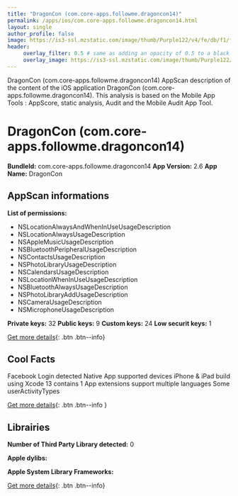 ```yaml
---
title: "DragonCon (com.core-apps.followme.dragoncon14)"
permalink: /apps/ios/com.core-apps.followme.dragoncon14.html
layout: single
author_profile: false
image: https://is3-ssl.mzstatic.com/image/thumb/Purple122/v4/fe/db/f1/fedbf139-eee4-44cc-43c4-29c1bc0b2952/AppIcon-0-0-1x_U007emarketing-0-0-0-7-0-0-sRGB-0-0-0-GLES2_U002c0-512MB-85-220-0-0.png/512x512bb.jpg
header: 
     overlay_filter: 0.5 # same as adding an opacity of 0.5 to a black background
     overlay_image: https://is3-ssl.mzstatic.com/image/thumb/Purple122/v4/fe/db/f1/fedbf139-eee4-44cc-43c4-29c1bc0b2952/AppIcon-0-0-1x_U007emarketing-0-0-0-7-0-0-sRGB-0-0-0-GLES2_U002c0-512MB-85-220-0-0.png/512x512bb.jpg
---
```

DragonCon (com.core-apps.followme.dragoncon14) AppScan description of the content of the iOS application DragonCon (com.core-apps.followme.dragoncon14). This analysis is based on the Mobile App Tools : AppScore, static analysis, Audit and the Mobile Audit App Tool.

# DragonCon (com.core-apps.followme.dragoncon14)

**BundleId:** com.core-apps.followme.dragoncon14
**App Version:** 2.6
**App Name:** DragonCon


## AppScan informations 

**List of permissions:** 
- NSLocationAlwaysAndWhenInUseUsageDescription
- NSLocationAlwaysUsageDescription
- NSAppleMusicUsageDescription
- NSBluetoothPeripheralUsageDescription
- NSContactsUsageDescription
- NSPhotoLibraryUsageDescription
- NSCalendarsUsageDescription
- NSLocationWhenInUseUsageDescription
- NSBluetoothAlwaysUsageDescription
- NSPhotoLibraryAddUsageDescription
- NSCameraUsageDescription
- NSMicrophoneUsageDescription
  
  
**Private keys:** 32
**Public keys:** 9
**Custom keys:** 24
**Low securit keys:** 1
  
[Get more details](/pricing.html){: .btn .btn--info}

## Cool Facts

Facebook Login detected
Native App
supported devices iPhone & iPad
build using Xcode 13
contains 1 App extensions
support multiple languages
Some userActivityTypes
  
[Get more details](/pricing.html){: .btn .btn--info }

## Librairies 
**Number of Third Party Library detected:** 0


**Apple dylibs:**


**Apple System Library Frameworks:**


  
[Get more details](/pricing.html){: .btn .btn--info}

